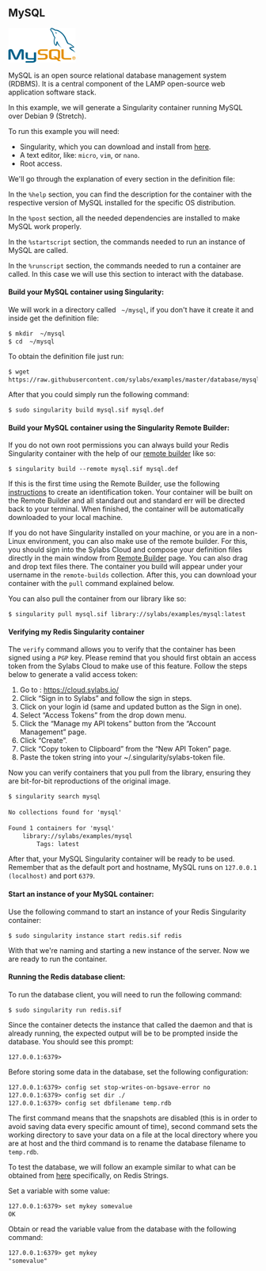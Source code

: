## MySQL


![MySQL logo](mysql.png)

MySQL is an open source relational database management system (RDBMS). It is a central component of the LAMP open-source web application software stack.

In this example, we will generate a Singularity container running MySQL over Debian 9 (Stretch).

To run this example you will need:

 - Singularity, which you can download and install from [here](https://github.com/sylabs/singularity).
 - A text editor, like: `micro`, `vim`, or `nano`.
 - Root access.

We'll go through the explanation of every section in the definition file:

In the `%help` section, you can find the description for the container with the respective version of MySQL installed for the specific OS distribution.

In the `%post` section, all the needed dependencies are installed to make MySQL work properly.

In the `%startscript` section, the commands needed to run an instance of MySQL are called.

In the `%runscript` section, the commands needed to run a container are called. In this case we will use this section to interact with the database.

#### Build your MySQL container using Singularity:

We will work in a directory called ` ~/mysql`, if you don't have it create it and inside get the definition file:

```
$ mkdir  ~/mysql
$ cd  ~/mysql
```

To obtain the definition file just run:

```
$ wget https://raw.githubusercontent.com/sylabs/examples/master/database/mysql/mysql.def
```

After that you could simply run the following command:

```
$ sudo singularity build mysql.sif mysql.def
```

#### Build your MySQL container using the Singularity Remote Builder:

If you do not own root permissions you can always build your Redis Singularity container with the help of our [remote builder](https://cloud.sylabs.io/builder) like so:

```
$ singularity build --remote mysql.sif mysql.def
```

If this is the first time using the Remote Builder, use the following
[instructions](https://cloud.sylabs.io/auth) to create an identification token. Your container will be built on the Remote Builder and all standard out
and standard err will be directed back to your terminal. When finished, the
container will be automatically downloaded to your local machine.

If you do not have Singularity installed on your machine, or you are in a non-Linux environment, you can also make use of the remote builder. For this, you should sign into the Sylabs Cloud and compose your definition files directly in the main window from  [Remote Builder](https://cloud.sylabs.io/builder) page. You can also drag and drop text files there. The container you build will appear under your username in the `remote-builds` collection. After this, you can download your container with the `pull` command explained below.

You can also pull the container from our library like so:

```
$ singularity pull mysql.sif library://sylabs/examples/mysql:latest
```


#### Verifying my Redis Singularity container

The `verify` command allows you to verify that the container has been signed using a `PGP` key. Please remind that you should first obtain an access token from the Sylabs Cloud to make use of this feature.  Follow the steps below to generate a valid access token:

  1. Go to : https://cloud.sylabs.io/
  2. Click “Sign in to Sylabs” and follow the sign in steps.
  3. Click on your login id (same and updated button as the Sign in one).
  4. Select “Access Tokens” from the drop down menu.
  5. Click the “Manage my API tokens” button from the “Account Management” page.
  6. Click “Create”.  
  7. Click “Copy token to Clipboard” from the “New API Token” page.
  8. Paste the token string into your ~/.singularity/sylabs-token file.

Now you can verify containers that you pull from the library, ensuring they are bit-for-bit reproductions of the original
image.

```
$ singularity search mysql

No collections found for 'mysql'

Found 1 containers for 'mysql'
	library://sylabs/examples/mysql
		Tags: latest

```


After that, your MySQL Singularity container will be ready to be used. Remember that as the default port and hostname, MySQL runs on `127.0.0.1 (localhost)` and port `6379`.

#### Start an instance of your MySQL container:

Use the following command to start an instance of your Redis Singularity container:

```
$ sudo singularity instance start redis.sif redis
```

With that we're naming and starting a new instance of the server. Now we are ready to run the container.


#### Running the Redis database client:

To run the database client, you will need to run the following command:

```
$ sudo singularity run redis.sif
```

Since the container detects the instance that called the daemon and that is already running, the expected output will be to be prompted inside the database. You should see this prompt:

```
127.0.0.1:6379>
```

Before storing some data in the database, set the following configuration:

```
127.0.0.1:6379> config set stop-writes-on-bgsave-error no
127.0.0.1:6379> config set dir ./
127.0.0.1:6379> config set dbfilename temp.rdb
```

The first command means that the snapshots are disabled (this is in order to avoid saving data every specific amount of time), second command sets the working directory to save your data on a file at the local directory where you are at host and the third command is to rename the database filename to `temp.rdb`.

To test the database, we will follow an example similar to what can be obtained from [here](https://redis.io/topics/data-types-intro) specifically, on Redis Strings.

Set a variable with some value:

```
127.0.0.1:6379> set mykey somevalue
OK
```

Obtain or read the variable value from the database with the following command:

```
127.0.0.1:6379> get mykey
"somevalue"
```
